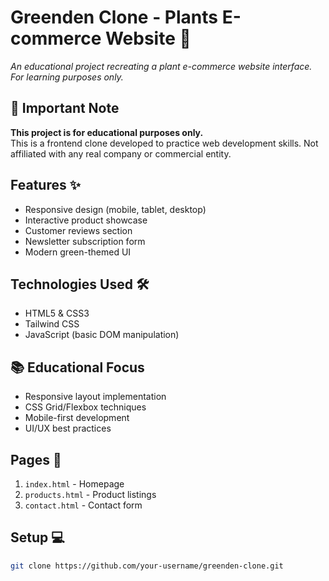 # Greenden Clone - Plants E-commerce Website 🌿

*An educational project recreating a plant e-commerce website interface. For learning purposes only.*

## 📌 Important Note
**This project is for educational purposes only.**  
This is a frontend clone developed to practice web development skills. Not affiliated with any real company or commercial entity.

## Features ✨
- Responsive design (mobile, tablet, desktop)
- Interactive product showcase
- Customer reviews section
- Newsletter subscription form
- Modern green-themed UI

## Technologies Used 🛠️
- HTML5 & CSS3
- Tailwind CSS
- JavaScript (basic DOM manipulation)

## 📚 Educational Focus
- Responsive layout implementation
- CSS Grid/Flexbox techniques
- Mobile-first development
- UI/UX best practices

## Pages 📄
1. `index.html` - Homepage
2. `products.html` - Product listings
3. `contact.html` - Contact form

## Setup 💻
```bash
git clone https://github.com/your-username/greenden-clone.git
